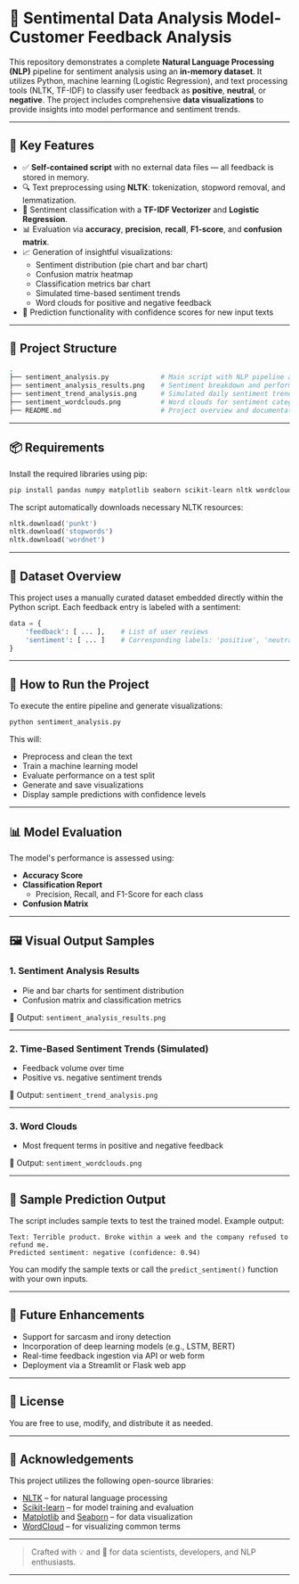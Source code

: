 
# 🧠 Sentimental Data Analysis Model- Customer Feedback Analysis

This repository demonstrates a complete **Natural Language Processing (NLP)** pipeline for sentiment analysis using an **in-memory dataset**. It utilizes Python, machine learning (Logistic Regression), and text processing tools (NLTK, TF-IDF) to classify user feedback as **positive**, **neutral**, or **negative**. The project includes comprehensive **data visualizations** to provide insights into model performance and sentiment trends.

---

## 📌 Key Features

- ✅ **Self-contained script** with no external data files — all feedback is stored in memory.
- 🔍 Text preprocessing using **NLTK**: tokenization, stopword removal, and lemmatization.
- 🤖 Sentiment classification with a **TF-IDF Vectorizer** and **Logistic Regression**.
- 📊 Evaluation via **accuracy**, **precision**, **recall**, **F1-score**, and **confusion matrix**.
- 📈 Generation of insightful visualizations:
  - Sentiment distribution (pie chart and bar chart)
  - Confusion matrix heatmap
  - Classification metrics bar chart
  - Simulated time-based sentiment trends
  - Word clouds for positive and negative feedback
- 🔮 Prediction functionality with confidence scores for new input texts

---

## 📂 Project Structure

```bash
.
├── sentiment_analysis.py             # Main script with NLP pipeline and visualizations
├── sentiment_analysis_results.png    # Sentiment breakdown and performance metrics
├── sentiment_trend_analysis.png      # Simulated daily sentiment trends
├── sentiment_wordclouds.png          # Word clouds for sentiment categories
├── README.md                         # Project overview and documentation
```

---

## 📦 Requirements

Install the required libraries using pip:

```bash
pip install pandas numpy matplotlib seaborn scikit-learn nltk wordcloud
```

The script automatically downloads necessary NLTK resources:

```python
nltk.download('punkt')
nltk.download('stopwords')
nltk.download('wordnet')
```

---

## 🧠 Dataset Overview

This project uses a manually curated dataset embedded directly within the Python script. Each feedback entry is labeled with a sentiment:

```python
data = {
    'feedback': [ ... ],    # List of user reviews
    'sentiment': [ ... ]    # Corresponding labels: 'positive', 'neutral', or 'negative'
}
```

---

## 🚀 How to Run the Project

To execute the entire pipeline and generate visualizations:

```bash
python sentiment_analysis.py
```

This will:
- Preprocess and clean the text
- Train a machine learning model
- Evaluate performance on a test split
- Generate and save visualizations
- Display sample predictions with confidence levels

---

## 📊 Model Evaluation

The model's performance is assessed using:

- **Accuracy Score**
- **Classification Report**
  - Precision, Recall, and F1-Score for each class
- **Confusion Matrix**

---

## 🖼️ Visual Output Samples

### 1. Sentiment Analysis Results

- Pie and bar charts for sentiment distribution
- Confusion matrix and classification metrics

📁 Output: `sentiment_analysis_results.png`

---

### 2. Time-Based Sentiment Trends (Simulated)

- Feedback volume over time
- Positive vs. negative sentiment trends

📁 Output: `sentiment_trend_analysis.png`

---

### 3. Word Clouds

- Most frequent terms in positive and negative feedback

📁 Output: `sentiment_wordclouds.png`

---

## 🧪 Sample Prediction Output

The script includes sample texts to test the trained model. Example output:

```text
Text: Terrible product. Broke within a week and the company refused to refund me.
Predicted sentiment: negative (confidence: 0.94)
```

You can modify the sample texts or call the `predict_sentiment()` function with your own inputs.

---

## 🔄 Future Enhancements

- Support for sarcasm and irony detection
- Incorporation of deep learning models (e.g., LSTM, BERT)
- Real-time feedback ingestion via API or web form
- Deployment via a Streamlit or Flask web app

---

## 📄 License

You are free to use, modify, and distribute it as needed.

---

## 🙏 Acknowledgements

This project utilizes the following open-source libraries:

- [NLTK](https://www.nltk.org/) – for natural language processing
- [Scikit-learn](https://scikit-learn.org/) – for model training and evaluation
- [Matplotlib](https://matplotlib.org/) and [Seaborn](https://seaborn.pydata.org/) – for data visualization
- [WordCloud](https://github.com/amueller/word_cloud) – for visualizing common terms

---

> Crafted with 💡 and 💬 for data scientists, developers, and NLP enthusiasts.

---

